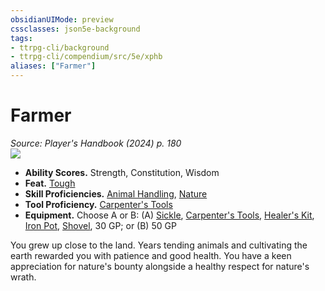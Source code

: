 ```yaml
---
obsidianUIMode: preview
cssclasses: json5e-background
tags:
- ttrpg-cli/background
- ttrpg-cli/compendium/src/5e/xphb
aliases: ["Farmer"]
---
```

# Farmer
*Source: Player's Handbook (2024) p. 180*  
![](Mechanics/backgrounds/img/farmer.webp#right)

- **Ability Scores.** Strength, Constitution, Wisdom  
- **Feat.** [Tough](Mechanics/feats/tough-xphb.md)  
- **Skill Proficiencies.** [Animal Handling](Mechanics/rules/skills.md#Animal%20Handling), [Nature](Mechanics/rules/skills.md#Nature)  
- **Tool Proficiency.** [Carpenter's Tools](Mechanics/items/carpenters-tools-xphb.md)  
- **Equipment.** Choose A or B: (A) [Sickle](Mechanics/items/sickle-xphb.md), [Carpenter's Tools](Mechanics/items/carpenters-tools-xphb.md), [Healer's Kit](Mechanics/items/healers-kit-xphb.md), [Iron Pot](Mechanics/items/iron-pot-xphb.md), [Shovel](Mechanics/items/shovel-xphb.md), 30 GP; or (B) 50 GP  

You grew up close to the land. Years tending animals and cultivating the earth rewarded you with patience and good health. You have a keen appreciation for nature's bounty alongside a healthy respect for nature's wrath.
